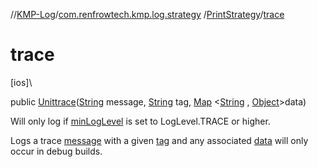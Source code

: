 //[KMP-Log](../../../index.md)/[com.renfrowtech.kmp.log.strategy](../index.md)
/[PrintStrategy](index.md)/[trace](trace.md)

# trace

[ios]\

public [Unit](https://kotlinlang.org/api/latest/jvm/stdlib/kotlin/-unit/index.html)[trace](trace.md)([String](https://developer.android.com/reference/kotlin/java/lang/String.html)
message, [String](https://developer.android.com/reference/kotlin/java/lang/String.html)
tag, [Map](https://developer.android.com/reference/kotlin/java/util/Map.html)
&lt;[String](https://developer.android.com/reference/kotlin/java/lang/String.html)
, [Object](https://developer.android.com/reference/kotlin/java/lang/Object.html)&gt;data)

Will only log if [minLogLevel](index.md#-385182634%2FProperties%2F-1207404352) is set to
LogLevel.TRACE or higher.

Logs a trace [message](trace.md) with a given [tag](trace.md) and any associated [data](trace.md)
will only occur in debug builds.

